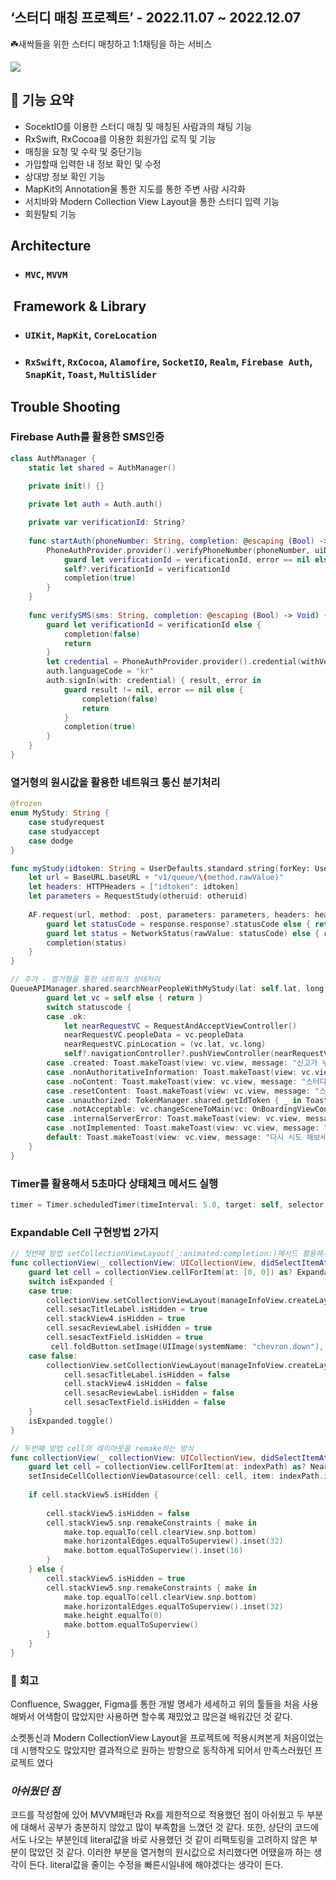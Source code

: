 ## ‘스터디 매칭 프로젝트’ - 2022.11.07 ~ 2022.12.07

☘️새싹들을 위한 스터디 매칭하고 1:1채팅을 하는 서비스
 
<img src="https://user-images.githubusercontent.com/81205931/222653020-dcd84527-c90f-490f-b4d7-2ff79beeb621.png">


## 📱 **기능 요약** 
- SocektIO를 이용한 스터디 매칭 및 매칭된 사람과의 채팅 기능
- RxSwift, RxCocoa를 이용한 회원가입 로직 및 기능
- 매칭을 요청 및 수락 및 중단기능
- 가입할때 입력한 내 정보 확인 및 수정
- 상대방 정보 확인 기능
- MapKit의 Annotation울 통한 지도를 통한 주변 사람 시각화
- 서치바와 Modern Collection View Layout을 통한 스터디 입력 기능
- 회원탈퇴 기능
## **Architecture**
- ### ```MVC```, ```MVVM``` 
##  **Framework & Library**
- ### ```UIKit```, ```MapKit```, ```CoreLocation```
- ### ```RxSwift```, ```RxCocoa```, ```Alamofire```, ```SocketIO```,  ```Realm```, ```Firebase Auth```, ```SnapKit```, ```Toast```, ```MultiSlider``` 

## **Trouble Shooting**
### Firebase Auth를 활용한 SMS인증
``` swift
class AuthManager {
    static let shared = AuthManager()
    
    private init() {}

    private let auth = Auth.auth()

    private var verificationId: String?
    
    func startAuth(phoneNumber: String, completion: @escaping (Bool) -> Void) {
        PhoneAuthProvider.provider().verifyPhoneNumber(phoneNumber, uiDelegate: nil) { [weak self] verificationId, error in
            guard let verificationId = verificationId, error == nil else { return }
            self?.verificationId = verificationId
            completion(true)
        }
    }
    
    func verifySMS(sms: String, completion: @escaping (Bool) -> Void) {
        guard let verificationId = verificationId else {
            completion(false)
            return
        }
        let credential = PhoneAuthProvider.provider().credential(withVerificationID: verificationId, verificationCode: sms)
        auth.languageCode = "kr"
        auth.signIn(with: credential) { result, error in
            guard result != nil, error == nil else {
                completion(false)
                return
            }
            completion(true)
        }
    }
}
```
### **열거형의 원시값을 활용한 네트워크 통신 분기처리**
``` swift
@frozen
enum MyStudy: String {
    case studyrequest
    case studyaccept
    case dodge
}

func myStudy(idtoken: String = UserDefaults.standard.string(forKey: UserDefaultsKey.idtoken.rawValue) ?? "", method: MyStudy = .studyrequest, otheruid: String, completion: @escaping (NetworkStatus) -> Void) {
    let url = BaseURL.baseURL + "v1/queue/\(method.rawValue)"
    let headers: HTTPHeaders = ["idtoken": idtoken]   
    let parameters = RequestStudy(otheruid: otheruid)
                
    AF.request(url, method: .post, parameters: parameters, headers: headers).validate().response { response in
        guard let statusCode = response.response?.statusCode else { return }
        guard let status = NetworkStatus(rawValue: statusCode) else { return }
        completion(status)
    }
}

// 추가 - 열거형을 통한 네트워크 상태처리
QueueAPIManager.shared.searchNearPeopleWithMyStudy(lat: self.lat, long: self.long, studylist: studylist) { [weak self] statuscode in
        guard let vc = self else { return }
        switch statuscode {
        case .ok:
            let nearRequestVC = RequestAndAcceptViewController()
            nearRequestVC.peopleData = vc.peopleData
            nearRequestVC.pinLocation = (vc.lat, vc.long)
            self?.navigationController?.pushViewController(nearRequestVC, animated: true)
        case .created: Toast.makeToast(view: vc.view, message: "신고가 누적되어 이용하실 수 없습니다")
        case .nonAuthoritativeInformation: Toast.makeToast(view: vc.view, message: "스터디 취소 패널티로, 1분동안 이용하실 수 없습니다")
        case .noContent: Toast.makeToast(view: vc.view, message: "스터디 취소 패널티로, 2분동안 이용하실 수 없습니다")
        case .resetContent: Toast.makeToast(view: vc.view, message: "스터디 취소 패널티로, 3분동안 이용하실 수 없습니다")
        case .unauthorized: TokenManager.shared.getIdToken { _ in Toast.makeToast(view: vc.view, message: "다시 시도 해주세요")}
        case .notAcceptable: vc.changeSceneToMain(vc: OnBoardingViewController())
        case .internalServerError: Toast.makeToast(view: vc.view, message: "500 Server Error")
        case .notImplemented: Toast.makeToast(view: vc.view, message: "501 Client Error")
        default: Toast.makeToast(view: vc.view, message: "다시 시도 해보세요")
    }
}
```
### **Timer를 활용해서 5초마다 상태체크 메서드 실행**
```swift
timer = Timer.scheduledTimer(timeInterval: 5.0, target: self, selector: #selector(stateCheck), userInfo: nil, repeats: true)
```
### **Expandable Cell 구현방법 2가지**
``` swift
// 첫번째 방법 setCollectionViewLayout(_:animated:completion:)메서드 활용해서 UICollectionView의 레이아웃을 새로 지정해주는 방식
func collectionView(_ collectionView: UICollectionView, didSelectItemAt indexPath: IndexPath) {
	guard let cell = collectionView.cellForItem(at: [0, 0]) as? ExpandableCell else { return }
    switch isExpanded {
    case true:
    	collectionView.setCollectionViewLayout(manageInfoView.createLayout(height: 58), animated: true)
        cell.sesacTitleLabel.isHidden = true
        cell.stackView4.isHidden = true
    	cell.sesacReviewLabel.isHidden = true
       	cell.sesacTextField.isHidden = true
         cell.foldButton.setImage(UIImage(systemName: "chevron.down"), for: .normal)
    case false:
        collectionView.setCollectionViewLayout(manageInfoView.createLayout(height: 310), animated: true) { _ in
       		cell.sesacTitleLabel.isHidden = false
        	cell.stackView4.isHidden = false
        	cell.sesacReviewLabel.isHidden = false
        	cell.sesacTextField.isHidden = false
    }
	isExpanded.toggle()
}

// 두번째 방법 cell의 레이아웃을 remake하는 방식
func collectionView(_ collectionView: UICollectionView, didSelectItemAt indexPath: IndexPath) {
    guard let cell = collectionView.cellForItem(at: indexPath) as? NearUserCell else { return }
    setInsideCellCollectionViewDatasource(cell: cell, item: indexPath.item)
        
    if cell.stackView5.isHidden {
            
        cell.stackView5.isHidden = false
        cell.stackView5.snp.remakeConstraints { make in
            make.top.equalTo(cell.clearView.snp.bottom)
            make.horizontalEdges.equalToSuperview().inset(32)
            make.bottom.equalToSuperview().inset(16)
        }
    } else {
        cell.stackView5.isHidden = true   
        cell.stackView5.snp.remakeConstraints { make in
            make.top.equalTo(cell.clearView.snp.bottom)
            make.horizontalEdges.equalToSuperview().inset(32)
            make.height.equalTo(0)
            make.bottom.equalToSuperview()
        }
    }
}
``` 


### 📝 **회고**

Confluence, Swagger, Figma를 통한 개발 명세가 세세하고 위의 툴들을 처음 사용해봐서 어색함이 많았지만 사용하면 할수록 재밌었고 많은걸 배워갔던 것 같다.

소켓통신과 Modern CollectionView Layout을 프로젝트에 적용시켜본게 처음이었는데 시행착오도 많았지만 결과적으로 원하는 방향으로 동작하게 되어서 만족스러웠던 프로젝트 였다





### ___아쉬웠던 점___
코드를 작성함에 있어 MVVM패턴과 Rx를 제한적으로 적용했던 점이 아쉬웠고 두 부분에 대해서 공부가 충분하지 않았고 많이 부족함을 느꼈던 것 같다. 또한, 상단의 코드에서도 나오는 부분인데 literal값을 바로 사용했던 것 같이 리팩토링을 고려하지 않은 부분이 많았던 것 같다. 이러한 부분을 열거형의 원시값으로 처리했다면 어땠을까 하는 생각이 든다. literal값을 줄이는 수정을 빠른시일내에 해야겠다는 생각이 든다.
